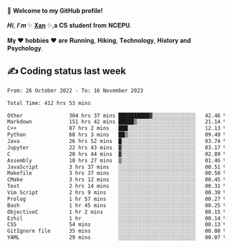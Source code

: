 🎉 **Welcome to my GitHub profile!**</br></br>
𝑯𝒊, 𝑰'𝒎 ✨ [𝐗𝐚𝐧](https://xancoding.cn/) ✨,𝐚 𝐂𝐒 𝐬𝐭𝐮𝐝𝐞𝐧𝐭 𝐟𝐫𝐨𝐦 𝐍𝐂𝐄𝐏𝐔.</br></br>
𝐌𝐲 ❤ 𝐡𝐨𝐛𝐛𝐢𝐞𝐬 ❤ 𝐚𝐫𝐞 𝐑𝐮𝐧𝐧𝐢𝐧𝐠, 𝐇𝐢𝐤𝐢𝐧𝐠, 𝐓𝐞𝐜𝐡𝐧𝐨𝐥𝐨𝐠𝐲, 𝐇𝐢𝐬𝐭𝐨𝐫𝐲 𝐚𝐧𝐝 𝐏𝐬𝐲𝐜𝐡𝐨𝐥𝐨𝐠𝐲.

## ✍️ Coding status last week
<!--START_SECTION:waka-->

```txt
From: 26 October 2022 - To: 16 November 2023

Total Time: 412 hrs 53 mins

Other               304 hrs 37 mins ██████████▓░░░░░░░░░░░░░░   42.46 %
Markdown            151 hrs 42 mins █████▒░░░░░░░░░░░░░░░░░░░   21.14 %
C++                 87 hrs 2 mins   ███░░░░░░░░░░░░░░░░░░░░░░   12.13 %
Python              68 hrs 3 mins   ██▒░░░░░░░░░░░░░░░░░░░░░░   09.49 %
Java                26 hrs 52 mins  █░░░░░░░░░░░░░░░░░░░░░░░░   03.74 %
Jupyter             22 hrs 43 mins  ▓░░░░░░░░░░░░░░░░░░░░░░░░   03.17 %
C                   20 hrs 44 mins  ▓░░░░░░░░░░░░░░░░░░░░░░░░   02.89 %
Assembly            10 hrs 27 mins  ▒░░░░░░░░░░░░░░░░░░░░░░░░   01.46 %
JavaScript          3 hrs 37 mins   ░░░░░░░░░░░░░░░░░░░░░░░░░   00.51 %
Makefile            3 hrs 37 mins   ░░░░░░░░░░░░░░░░░░░░░░░░░   00.50 %
CMake               3 hrs 12 mins   ░░░░░░░░░░░░░░░░░░░░░░░░░   00.45 %
Text                2 hrs 14 mins   ░░░░░░░░░░░░░░░░░░░░░░░░░   00.31 %
Vim Script          2 hrs 9 mins    ░░░░░░░░░░░░░░░░░░░░░░░░░   00.30 %
Prolog              1 hr 57 mins    ░░░░░░░░░░░░░░░░░░░░░░░░░   00.27 %
Bash                1 hr 45 mins    ░░░░░░░░░░░░░░░░░░░░░░░░░   00.25 %
ObjectiveC          1 hr 2 mins     ░░░░░░░░░░░░░░░░░░░░░░░░░   00.15 %
Ezhil               1 hr            ░░░░░░░░░░░░░░░░░░░░░░░░░   00.14 %
CSS                 54 mins         ░░░░░░░░░░░░░░░░░░░░░░░░░   00.13 %
GitIgnore file      35 mins         ░░░░░░░░░░░░░░░░░░░░░░░░░   00.08 %
YAML                29 mins         ░░░░░░░░░░░░░░░░░░░░░░░░░   00.07 %
```

<!--END_SECTION:waka-->


<!-- ## 📈 My GitHub Stats
<p align="center">
    <img height="137px" src="https://github-readme-stats.vercel.app/api?username=Xancoding&hide_title=true&hide_border=true&show_icons=trueline_height=21&text_color=000&icon_color=000&bg_color=0,ea6161,ffc64d,fffc4d,52fa5a&theme=graywhite" /> 
    <img src="https://github-readme-stats.vercel.app/api/top-langs/?username=Xancoding&hide_title=true&hide_border=true&layout=compact&langs_count=6&text_color=000&icon_color=fff&bg_color=0,52fa5a,4dfcff,c64dff&theme=graywhite" /> 
</p> -->

<!-- ## 🔥 My GitHub activities of last 31 days.
<div align="center"> <img src="https://activity-graph.herokuapp.com/graph?username=XanCoding&theme=xcode" /> </div> -->

<!-- <p align="center"> 
  Visitor count<br/>
  <img src="https://profile-counter.glitch.me/xancoding/count.svg" />
</p> -->
